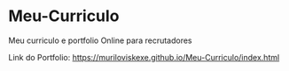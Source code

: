 # Meu-Curriculo
 Meu curriculo e portfolio Online para recrutadores

Link do Portfolio: https://muriloviskexe.github.io/Meu-Curriculo/index.html
